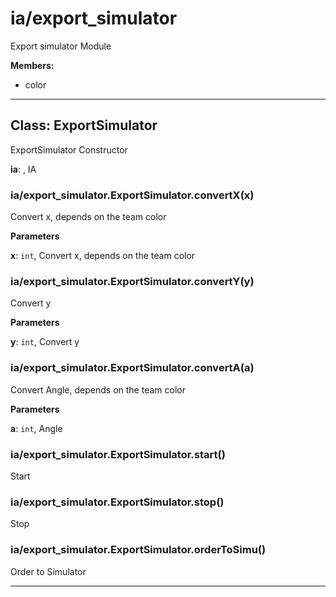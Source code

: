 # ia&#x2F;export_simulator

Export simulator Module


**Members:**

+ color

* * *

## Class: ExportSimulator
ExportSimulator Constructor

**ia**:  , IA
### ia&#x2F;export_simulator.ExportSimulator.convertX(x) 

Convert x, depends on the team color

**Parameters**

**x**: `int`, Convert x, depends on the team color


### ia&#x2F;export_simulator.ExportSimulator.convertY(y) 

Convert y

**Parameters**

**y**: `int`, Convert y


### ia&#x2F;export_simulator.ExportSimulator.convertA(a) 

Convert Angle, depends on the team color

**Parameters**

**a**: `int`, Angle


### ia&#x2F;export_simulator.ExportSimulator.start() 

Start


### ia&#x2F;export_simulator.ExportSimulator.stop() 

Stop


### ia&#x2F;export_simulator.ExportSimulator.orderToSimu() 

Order to Simulator




* * *










